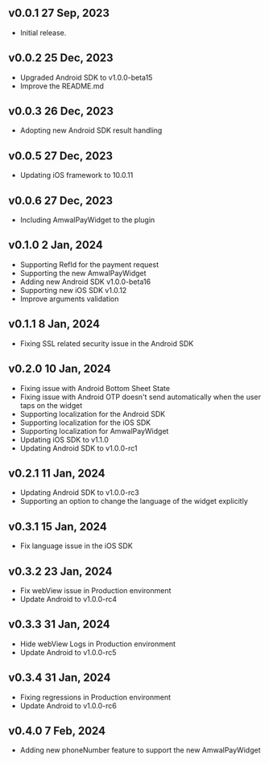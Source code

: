 ## v0.0.1 27 Sep, 2023

* Initial release.

## v0.0.2 25 Dec, 2023
* Upgraded Android SDK to v1.0.0-beta15
* Improve the README.md

## v0.0.3 26 Dec, 2023
* Adopting new Android SDK result handling


## v0.0.5 27 Dec, 2023
* Updating iOS framework to 10.0.11


## v0.0.6 27 Dec, 2023
* Including AmwalPayWidget to the plugin

## v0.1.0 2 Jan, 2024
* Supporting RefId for the payment request
* Supporting the new AmwalPayWidget
* Adding new Android SDK v1.0.0-beta16
* Supporting new iOS SDK v1.0.12
* Improve arguments validation

## v0.1.1 8 Jan, 2024
* Fixing SSL related security issue in the Android SDK

## v0.2.0 10 Jan, 2024
* Fixing issue with Android Bottom Sheet State
* Fixing issue with Android OTP doesn't send automatically when the user taps on the widget
* Supporting localization for the Android SDK
* Supporting localization for the iOS SDK
* Supporting localization for AmwalPayWidget
* Updating iOS SDK to v1.1.0
* Updating Android SDK to v1.0.0-rc1


## v0.2.1 11 Jan, 2024
* Updating Android SDK to v1.0.0-rc3
* Supporting an option to change the language of the widget explicitly

## v0.3.1 15 Jan, 2024
* Fix language issue in the iOS SDK

## v0.3.2 23 Jan, 2024
* Fix webView issue in Production environment
* Update Android to v1.0.0-rc4

## v0.3.3 31 Jan, 2024
* Hide webView Logs in Production environment
* Update Android to v1.0.0-rc5

## v0.3.4 31 Jan, 2024
* Fixing regressions in Production environment
* Update Android to v1.0.0-rc6

## v0.4.0 7 Feb, 2024
* Adding new phoneNumber feature to support the new AmwalPayWidget